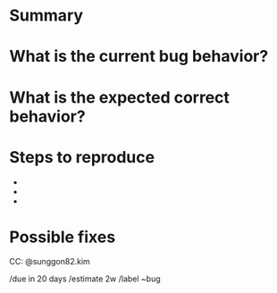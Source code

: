 # Summary
<!--- Summarize the bug encountered concisely -->


# What is the current bug behavior?
<!--- What actually happens -->


# What is the expected correct behavior?
<!--- What you should see instead -->


# Steps to reproduce
<!--- How one can reproduce the issue - this is very important -->
*  
*  
*  

# Possible fixes
<!--- If you can, link to the line of code that might be responsible for the problem -->



CC: @sunggon82.kim

/due in 20 days
/estimate 2w
/label ~bug
